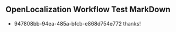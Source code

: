 ## OpenLocalization Workflow Test MarkDown
* 947808bb-94ea-485a-bfcb-e868d754e772 thanks!

<!--HONumber=Aug16_HO4-->


